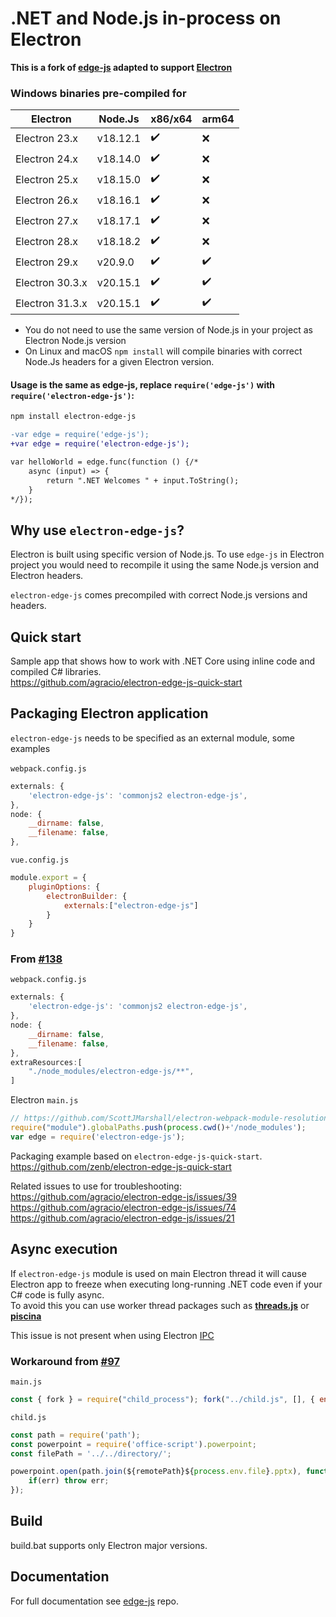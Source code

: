 # .NET and Node.js in-process on Electron

**This is a fork of [edge-js](https://github.com/agracio/edge-js) adapted to support [Electron](https://github.com/electron/electron/)**

### Windows binaries pre-compiled for 

| Electron        | Node.Js          | x86/x64            | arm64              |
| --------------- | ---------------- | ------------------ | ------------------ |
| Electron 23.x   | v18.12.1         | :heavy_check_mark: | :x:                |
| Electron 24.x   | v18.14.0         | :heavy_check_mark: | :x:                |
| Electron 25.x   | v18.15.0         | :heavy_check_mark: | :x:                |
| Electron 26.x   | v18.16.1         | :heavy_check_mark: | :x:                |
| Electron 27.x   | v18.17.1         | :heavy_check_mark: | :x:                |
| Electron 28.x   | v18.18.2         | :heavy_check_mark: | :x:                |
| Electron 29.x   | v20.9.0          | :heavy_check_mark: | :heavy_check_mark: |
| Electron 30.3.x | v20.15.1         | :heavy_check_mark: | :heavy_check_mark: |
| Electron 31.3.x | v20.15.1         | :heavy_check_mark: | :heavy_check_mark: |

- You do not need to use the same version of Node.js in your project as Electron Node.js version
- On Linux and macOS `npm install` will compile binaries with correct Node.Js headers for a given Electron version.

#### Usage is the same as edge-js, replace `require('edge-js')` with `require('electron-edge-js')`:

```bash
npm install electron-edge-js
```

```diff
-var edge = require('edge-js');
+var edge = require('electron-edge-js');

var helloWorld = edge.func(function () {/*
    async (input) => {
        return ".NET Welcomes " + input.ToString();
    }
*/});
```

## Why use `electron-edge-js`?

Electron is built using specific version of Node.js. To use `edge-js` in Electron project you would need to recompile it using the same Node.js version and Electron headers.

`electron-edge-js` comes precompiled with correct Node.js versions and headers.

## Quick start

Sample app that shows how to work with .NET Core using inline code and compiled C# libraries.  
https://github.com/agracio/electron-edge-js-quick-start

## Packaging Electron application

`electron-edge-js` needs to be specified as an external module, some examples<br/>  
``webpack.config.js ``
```js
externals: {
    'electron-edge-js': 'commonjs2 electron-edge-js',
},
node: {
    __dirname: false,
    __filename: false,
},
```  
``vue.config.js``
```js
module.export = {
    pluginOptions: {
        electronBuilder: {
            externals:["electron-edge-js"]
        }
    }
}
```  

### From [#138](https://github.com/agracio/electron-edge-js/issues/138)

``webpack.config.js ``
```js
externals: {
    'electron-edge-js': 'commonjs2 electron-edge-js',
},
node: {
    __dirname: false,
    __filename: false,
},
extraResources:[
    "./node_modules/electron-edge-js/**",
]
```

Electron `main.js` 

```js
// https://github.com/ScottJMarshall/electron-webpack-module-resolution
require("module").globalPaths.push(process.cwd()+'/node_modules');
var edge = require('electron-edge-js');
```

Packaging example based on `electron-edge-js-quick-start`.  
https://github.com/zenb/electron-edge-js-quick-start  
  
Related issues to use for troubleshooting:  
https://github.com/agracio/electron-edge-js/issues/39  
https://github.com/agracio/electron-edge-js/issues/74  
https://github.com/agracio/electron-edge-js/issues/21

## Async execution

If `electron-edge-js` module is used on main Electron thread it will cause Electron app to freeze when executing long-running .NET code even if your C# code is fully async.  
To avoid this you can use worker thread packages such as **[threads.js](https://www.npmjs.com/package/threads)** or **[piscina](https://www.npmjs.com/package/piscina)**  


This issue is not present when using Electron [IPC](https://www.electronjs.org/docs/latest/tutorial/ipc)

### Workaround from [#97]( https://github.com/agracio/electron-edge-js/issues/97)

`main.js`
```js
const { fork } = require("child_process"); fork("../child.js", [], { env: {file: 'filename'}, })
```

`child.js`
```js
const path = require('path');
const powerpoint = require('office-script').powerpoint;
const filePath = '../../directory/';

powerpoint.open(path.join(${remotePath}${process.env.file}.pptx), function(err) {
    if(err) throw err;
});
```

## Build

build.bat supports only Electron major versions.

## Documentation

For full documentation see [edge-js](https://github.com/agracio/edge-js) repo.


